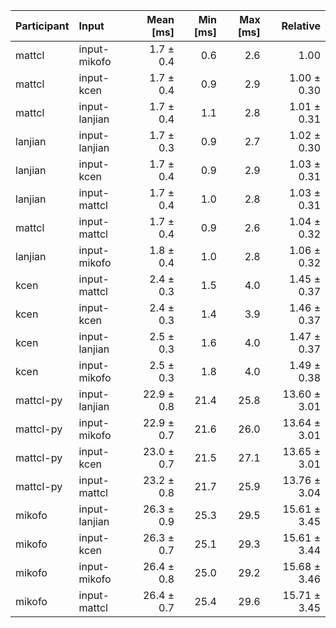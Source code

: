 | Participant | Input | Mean [ms] | Min [ms] | Max [ms] | Relative |
|:---|:---|---:|---:|---:|---:|
| mattcl | input-mikofo | 1.7 ± 0.4 | 0.6 | 2.6 | 1.00 |
| mattcl | input-kcen | 1.7 ± 0.4 | 0.9 | 2.9 | 1.00 ± 0.30 |
| mattcl | input-lanjian | 1.7 ± 0.4 | 1.1 | 2.8 | 1.01 ± 0.31 |
| lanjian | input-lanjian | 1.7 ± 0.3 | 0.9 | 2.7 | 1.02 ± 0.30 |
| lanjian | input-kcen | 1.7 ± 0.4 | 0.9 | 2.9 | 1.03 ± 0.31 |
| lanjian | input-mattcl | 1.7 ± 0.4 | 1.0 | 2.8 | 1.03 ± 0.31 |
| mattcl | input-mattcl | 1.7 ± 0.4 | 0.9 | 2.6 | 1.04 ± 0.32 |
| lanjian | input-mikofo | 1.8 ± 0.4 | 1.0 | 2.8 | 1.06 ± 0.32 |
| kcen | input-mattcl | 2.4 ± 0.3 | 1.5 | 4.0 | 1.45 ± 0.37 |
| kcen | input-kcen | 2.4 ± 0.3 | 1.4 | 3.9 | 1.46 ± 0.37 |
| kcen | input-lanjian | 2.5 ± 0.3 | 1.6 | 4.0 | 1.47 ± 0.37 |
| kcen | input-mikofo | 2.5 ± 0.3 | 1.8 | 4.0 | 1.49 ± 0.38 |
| mattcl-py | input-lanjian | 22.9 ± 0.8 | 21.4 | 25.8 | 13.60 ± 3.01 |
| mattcl-py | input-mikofo | 22.9 ± 0.7 | 21.6 | 26.0 | 13.64 ± 3.01 |
| mattcl-py | input-kcen | 23.0 ± 0.7 | 21.5 | 27.1 | 13.65 ± 3.01 |
| mattcl-py | input-mattcl | 23.2 ± 0.8 | 21.7 | 25.9 | 13.76 ± 3.04 |
| mikofo | input-lanjian | 26.3 ± 0.9 | 25.3 | 29.5 | 15.61 ± 3.45 |
| mikofo | input-kcen | 26.3 ± 0.7 | 25.1 | 29.3 | 15.61 ± 3.44 |
| mikofo | input-mikofo | 26.4 ± 0.8 | 25.0 | 29.2 | 15.68 ± 3.46 |
| mikofo | input-mattcl | 26.4 ± 0.7 | 25.4 | 29.6 | 15.71 ± 3.45 |
